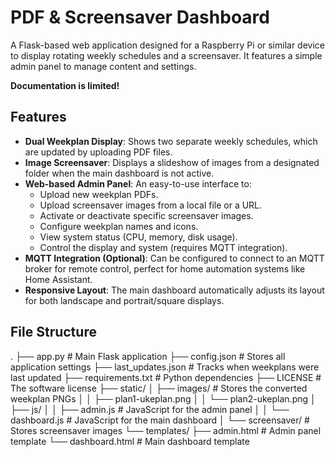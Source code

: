 # PDF & Screensaver Dashboard

A Flask-based web application designed for a Raspberry Pi or similar device to display rotating weekly schedules and a screensaver. It features a simple admin panel to manage content and settings.

**Documentation is limited!**

## Features

- **Dual Weekplan Display**: Shows two separate weekly schedules, which are updated by uploading PDF files.
- **Image Screensaver**: Displays a slideshow of images from a designated folder when the main dashboard is not active.
- **Web-based Admin Panel**: An easy-to-use interface to:
  - Upload new weekplan PDFs.
  - Upload screensaver images from a local file or a URL.
  - Activate or deactivate specific screensaver images.
  - Configure weekplan names and icons.
  - View system status (CPU, memory, disk usage).
  - Control the display and system (requires MQTT integration).
- **MQTT Integration (Optional)**: Can be configured to connect to an MQTT broker for remote control, perfect for home automation systems like Home Assistant.
- **Responsive Layout**: The main dashboard automatically adjusts its layout for both landscape and portrait/square displays.

## File Structure

.
├── app.py                  # Main Flask application
├── config.json             # Stores all application settings
├── last_updates.json       # Tracks when weekplans were last updated
├── requirements.txt        # Python dependencies
├── LICENSE                 # The software license
├── static/
│   ├── images/             # Stores the converted weekplan PNGs
│   │   ├── plan1-ukeplan.png
│   │   └── plan2-ukeplan.png
│   ├── js/
│   │   ├── admin.js        # JavaScript for the admin panel
│   │   └── dashboard.js    # JavaScript for the main dashboard
│   └── screensaver/        # Stores screensaver images
└── templates/
├── admin.html          # Admin panel template
└── dashboard.html      # Main dashboard template
